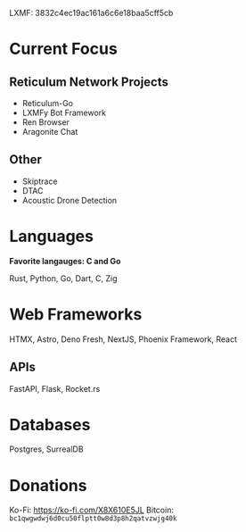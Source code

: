 LXMF: 3832c4ec19ac161a6c6e18baa5cff5cb


# Current Focus

## Reticulum Network Projects

- Reticulum-Go
- LXMFy Bot Framework
- Ren Browser
- Aragonite Chat

## Other

- Skiptrace
- DTAC
- Acoustic Drone Detection

# Languages

**Favorite langauges: C and Go**

Rust, Python, Go, Dart, C, Zig

# Web Frameworks

HTMX, Astro, Deno Fresh, NextJS, Phoenix Framework, React

## APIs

FastAPI, Flask, Rocket.rs

# Databases

Postgres, SurrealDB

# Donations

Ko-Fi: https://ko-fi.com/X8X610E5JL
Bitcoin: `bc1qwgwdwj6d0cu50flptt0w8d3p8h2qatvzwjg40k`
